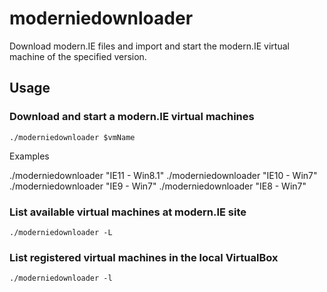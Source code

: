 moderniedownloader
==================

Download modern.IE files and import and start the modern.IE virtual machine
of the specified version.

## Usage

### Download and start a modern.IE virtual machines

```
./moderniedownloader $vmName
```

Examples

./moderniedownloader "IE11 - Win8.1"
./moderniedownloader "IE10 - Win7"
./moderniedownloader "IE9 - Win7"
./moderniedownloader "IE8 - Win7"

### List available virtual machines at modern.IE site

```
./moderniedownloader -L
```

### List registered virtual machines in the local VirtualBox

```
./moderniedownloader -l
```
